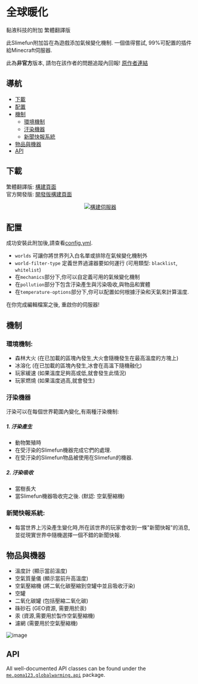 # 全球暖化
黏液科技的附加 繁體翻譯版<br>

此Slimefun附加旨在為遊戲添加氣候變化機制.
一個值得嘗試, 99%可配置的插件給Minecraft伺服器.

此為**非官方**版本, 請勿在該作者的問題追蹤內回報!
[原作者連結](https://github.com/poma123/GlobalWarming)
## 導航
* [下載](#下載)
* [配置](#配置)
* [機制](#機制)
  * [環境機制](#環境機制)
  * [汙染機器](#汙染機器)
  * [新聞快報系統](#新聞快報系統)
* [物品與機器](#物品與機器)
* [API](#api)

## 下載
繁體翻譯版: [構建頁面](https://xmikux.github.io/builds/xMikux/GlobalWarming/master)<br>
官方開發版: [開發版構建頁面](https://thebusybiscuit.github.io/builds/poma123/GlobalWarming/master/)
<p align="center">
  <a href="https://xmikux.github.io/builds/xMikux/GlobalWarming/master/">
    <img src="https://xmikux.github.io/builds/xMikux/GlobalWarming/master/badge.svg" alt="構建伺服器"/>
  </a>
</p>

## 配置
成功安裝此附加後,請查看[config.yml](https://github.com/xMikux/GlobalWarming/tree/master/src/main/resources/config.yml).
- `worlds` 可讓你將世界列入白名單或排除在氣候變化機制外
- `world-filter-type` 定義世界過濾器要如何運行 (可用類型: ``blacklist``, ``whitelist``)
- 在`mechanics`部分下,你可以自定義可用的氣候變化機制
- 在`pollution`部分下包含汙染產生與污染吸收,與物品和實體
- 在`temperature-options`部分下,你可以配置如何根據汙染和天氣來計算溫度.

在你完成編輯檔案之後, 重啟你的伺服器!
## 機制
### 環境機制:

- 森林大火 (在已加載的區塊內發生,大火會隨機發生在最高溫度的方塊上)
- 冰溶化 (在已加載的區塊內發生,冰會在高溫下隨機融化)
- 玩家緩速 (如果溫度足夠高或低,就會發生此情況)
- 玩家燃燒 (如果溫度過高,就會發生)

### 汙染機器
汙染可以在每個世界範圍內變化,有兩種汙染機制:

##### 1. 汙染產生
- 動物繁殖時
- 在受汙染的Slimefun機器完成它們的處理.
- 在受汙染的Slimefun物品被使用在Slimefun的機器.

##### 2. 汙染吸收
- 當樹長大
- 當Slimefun機器吸收完之後. (默認: 空氣壓縮機)

### 新聞快報系統:
- 每當世界上污染產生變化時,所在該世界的玩家會收到一條"新聞快報"的消息,並從現實世界中隨機選擇一個不錯的新聞快報.

## 物品與機器
- 溫度計 (顯示當前溫度)
- 空氣質量儀 (顯示當前升高溫度)
- 空氣壓縮機 (將二氧化碳壓縮到空罐中並且吸收汙染)
- 空罐
- 二氧化碳罐 (包括壓縮二氧化碳)
- 硃砂石 (GEO資源, 需要用於汞)
- 汞 (資源,需要用於製作空氣壓縮機)
- 濾網 (需要用於空氣壓縮機)

![image](https://user-images.githubusercontent.com/25465545/96293130-90bcfa80-0fea-11eb-9f16-d57105148973.png)
## API
All well-documented API classes can be found under the [`me.poma123.globalwarming.api`](https://github.com/poma123/GlobalWarming/tree/master/src/main/java/me/poma123/globalwarming/api) package.
